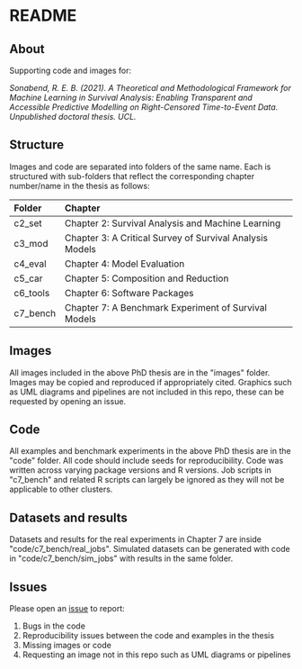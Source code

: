 # README

## About

Supporting code and images for:

_Sonabend, R. E. B. (2021). A Theoretical and Methodological Framework for Machine Learning in Survival Analysis: Enabling Transparent and Accessible Predictive Modelling on Right-Censored Time-to-Event Data. Unpublished doctoral thesis. UCL._

## Structure

Images and code are separated into folders of the same name. Each is structured with sub-folders that reflect the corresponding chapter number/name in the thesis as follows:

| Folder | Chapter |
|:----------|:----------|
| c2_set | Chapter 2: Survival Analysis and Machine Learning |
| c3_mod | Chapter 3: A Critical Survey of Survival Analysis Models |
| c4_eval | Chapter 4: Model Evaluation |
| c5_car | Chapter 5: Composition and Reduction |
| c6_tools | Chapter 6: Software Packages |
| c7_bench | Chapter 7: A Benchmark Experiment of Survival Models |


## Images

All images included in the above PhD thesis are in the "images" folder. Images may be copied and reproduced if appropriately cited.
Graphics such as UML diagrams and pipelines are not included in this repo, these can be requested by opening an issue.

## Code

All examples and benchmark experiments in the above PhD thesis are in the "code" folder. All code should include seeds for reproducibility. Code was written across varying package versions and R versions. Job scripts in "c7_bench" and related R scripts can largely be ignored as they will not be applicable to other clusters.

## Datasets and results

Datasets and results for the real experiments in Chapter 7 are inside "code/c7_bench/real_jobs". Simulated datasets can be generated with code in "code/c7_bench/sim_jobs" with results in the same folder.

## Issues

Please open an [issue](https://github.com/RaphaelS1/thesis_code_images/issues) to report:

1. Bugs in the code
2. Reproducibility issues between the code and examples in the thesis
3. Missing images or code
4. Requesting an image not in this repo such as UML diagrams or pipelines
